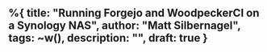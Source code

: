 %{
  title: "Running Forgejo and WoodpeckerCI on a Synology NAS",
  author: "Matt Silbernagel",
  tags: ~w(),
  description: "",
  draft: true
}
---



